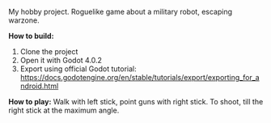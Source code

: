 My hobby project. Roguelike game about a military robot, escaping warzone. 


**How to build:**
1. Clone the project
2. Open it with Godot 4.0.2
3. Export using official Godot tutorial: https://docs.godotengine.org/en/stable/tutorials/export/exporting_for_android.html


**How to play:**
Walk with left stick, point guns with right stick. To shoot, till the right stick at the maximum angle.
